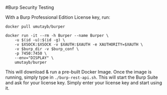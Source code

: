 #Burp Security Testing

With a Burp Professional Edition License key, run:

```
docker pull umutayb/burper

docker run -it --rm -h Burper --name Burper \
    -u $(id -u):$(id -g) \
    -v $XSOCK:$XSOCK -v $XAUTH:$XAUTH -e XAUTHORITY=$XAUTH \
    -v $burp_dir -v $burp_conf \
    -p 7450:7450 \
    --env="DISPLAY" \
    umutayb/burper
```
This will download & run a pre-built Docker Image. Once the image is running, simply type in `./burp-rest-api.sh`. This
will start the Burp Suite and ask for your license key. Simply enter your license key and start using it.
